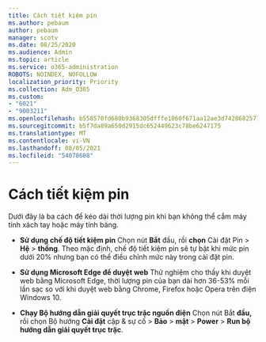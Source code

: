 ```yaml
---
title: Cách tiết kiệm pin
ms.author: pebaum
author: pebaum
manager: scotv
ms.date: 08/25/2020
ms.audience: Admin
ms.topic: article
ms.service: o365-administration
ROBOTS: NOINDEX, NOFOLLOW
localization_priority: Priority
ms.collection: Adm_O365
ms.custom:
- "6021"
- "9003211"
ms.openlocfilehash: b558570fd680b9368305dfffe1060f671aa12ae3d74286825775f55ef1002c70
ms.sourcegitcommit: b5f7da89a650d2915dc652449623c78be6247175
ms.translationtype: MT
ms.contentlocale: vi-VN
ms.lasthandoff: 08/05/2021
ms.locfileid: "54078608"
---
```

# <a name="how-to-save-battery"></a>Cách tiết kiệm pin

Dưới đây là ba cách để kéo dài thời lượng pin khi bạn không thể cắm máy tính xách tay hoặc máy tính bảng.  

- **Sử dụng chế độ tiết kiệm pin** Chọn nút **Bắt** đầu, rồi **chọn** Cài đặt Pin   >   **Hệ**   >   **thống**. Theo mặc định, chế độ tiết kiệm pin sẽ tự bật khi mức pin dưới 20% nhưng bạn có thể điều chỉnh mức này trong cài đặt pin.
    
- **Sử dụng Microsoft Edge để duyệt web** Thử nghiệm cho thấy khi duyệt web bằng Microsoft Edge, thời lượng pin của bạn dài hơn 36-53% mỗi lần sạc so với khi duyệt web bằng Chrome, Firefox hoặc Opera trên điện Windows 10.
    
- **Chạy Bộ hướng dẫn giải quyết trục trặc nguồn điện** Chọn nút Bắt **đầu,** rồi chọn Bộ hướng **Cài đặt** cập & sự cố  >  **Bảo**  >  **mật**  >  **Power**  >  **Run bộ hướng dẫn giải quyết trục trặc**.
